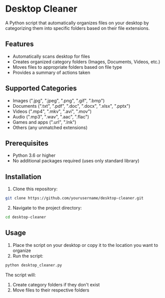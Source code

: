 # Desktop Cleaner

A Python script that automatically organizes files on your desktop by categorizing them into specific folders based on their file extensions.

## Features

* Automatically scans desktop for files
* Creates organized category folders (Images, Documents, Videos, etc.)
* Moves files to appropriate folders based on file type
* Provides a summary of actions taken

## Supported Categories

* Images (".jpg", ".jpeg", ".png", ".gif", ".bmp")
* Documents (".txt", ".pdf", ".doc", ".docx", ".xlsx", ".pptx")
* Videos (".mp4", ".mkv", ".avi", ".mov")
* Audio (".mp3", ".wav", ".aac", ".flac")
* Games and apps (".url", ".lnk")
* Others (any unmatched extensions)

## Prerequisites

* Python 3.6 or higher
* No additional packages required (uses only standard library)

## Installation

1. Clone this repository:
```bash
git clone https://github.com/yourusername/desktop-cleaner.git
```

2. Navigate to the project directory:
```bash
cd desktop-cleaner
```

## Usage

1. Place the script on your desktop or copy it to the location you want to organize
2. Run the script:
```bash
python desktop_cleaner.py
```

The script will:
1. Create category folders if they don't exist
2. Move files to their respective folders
